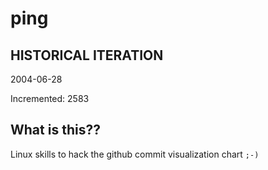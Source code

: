 # ping

## HISTORICAL ITERATION
2004-06-28

Incremented: 2583

## What is this?? 
Linux skills to hack the github commit visualization chart `;-)`
